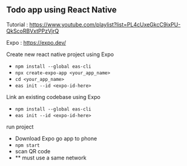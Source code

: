 ## Todo app using React Native
Tutorial : https://www.youtube.com/playlist?list=PL4cUxeGkcC9ixPU-QkScoRBVxtPPzVjrQ <br>

Expo : https://expo.dev/

Create new react native project using Expo <br>
* `npm install --global eas-cli`
* `npx create-expo-app <your_app_name>`
* `cd <your_app_name>`
* `eas init --id <expo-id-here>`

Link an existing codebase using Expo <br>
* `npm install --global eas-cli`
* `eas init --id <expo-id-here>`

run project
* Download Expo go app to phone
* `npm start`
* scan QR code
* ** must use a same network